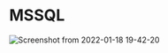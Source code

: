 # MSSQL 




![Screenshot from 2022-01-18 19-42-20](https://user-images.githubusercontent.com/92652606/150007730-8ec360aa-1134-42cb-8c58-65ecb03a59bd.png)
